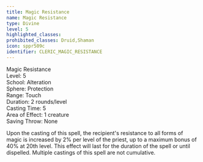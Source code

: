 ```yaml
---
title: Magic Resistance
name: Magic Resistance
type: Divine
level: 5
highlighted_classes: 
prohibited_classes: Druid,Shaman
icon: sppr509c
identifier: CLERIC_MAGIC_RESISTANCE
---
```

Magic Resistance  
Level: 5  
School: Alteration  
Sphere: Protection  
Range: Touch  
Duration: 2 rounds/level  
Casting Time: 5  
Area of Effect: 1 creature  
Saving Throw: None  
  
Upon the casting of this spell, the recipient's resistance to all forms of magic is increased by 2% per level of the priest, up to a maximum bonus of 40% at 20th level. This effect will last for the duration of the spell or until dispelled. Multiple castings of this spell are not cumulative.  

